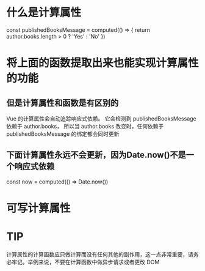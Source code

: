 # 什么是计算属性

const publishedBooksMessage = computed(() => {
  return author.books.length > 0 ? 'Yes' : 'No'
})

# 将上面的函数提取出来也能实现计算属性的功能
## 但是计算属性和函数是有区别的
Vue 的计算属性会自动追踪响应式依赖。
它会检测到 publishedBooksMessage 依赖于 author.books，
所以当 author.books 改变时，任何依赖于 publishedBooksMessage 的绑定都会同时更新

## 下面计算属性永远不会更新，因为Date.now()不是一个响应式依赖
const now = computed(() => Date.now())


# 可写计算属性

<script setup>
import { ref, computed } from 'vue'

const firstName = ref('John')
const lastName = ref('Doe')

const fullName = computed({
  // getter
  get() {
    return firstName.value + ' ' + lastName.value
  },
  // setter
  set(newValue) {
    // 注意：我们这里使用的是解构赋值语法
    [firstName.value, lastName.value] = newValue.split(' ')
  }
})
</script>



# TIP 
计算属性的计算函数应只做计算而没有任何其他的副作用，这一点非常重要，请务必牢记。举例来说，不要在计算函数中做异步请求或者更改 DOM